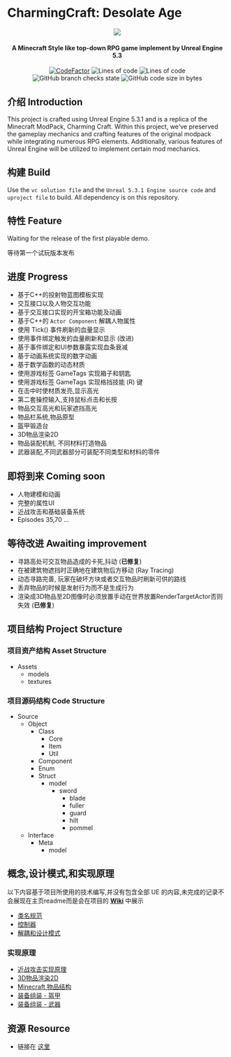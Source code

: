 # CharmingCraft: Desolate Age

<p align="center">
<img src = "https://github.com/Caishangqi/minecraft-modpack-charmingcraft-journey/assets/39553613/290e0607-2e2a-4f35-9149-6abfe15459f7">
</p>

<h4 align="center">A Minecraft Style like top-down RPG game implement by Unreal Engine 5.3</h4>
<p align="center">
<a href="https://www.codefactor.io/repository/github/caishangqi/charmingcraft"><img src="https://www.codefactor.io/repository/github/caishangqi/minecraft-modpack-charmingcraft-journey/badge" alt="CodeFactor" /></a>
<img alt="Lines of code" src="https://img.shields.io/tokei/lines/github/Caishangqi/CharmingCraft">
<img alt="Lines of code" src="https://img.shields.io/badge/Unreal-5.3.1-orange">
<img alt="GitHub branch checks state" src="https://img.shields.io/github/checks-status/Caishangqi/CharmingCraft/master?label=build">
<img alt="GitHub code size in bytes" src="https://img.shields.io/github/languages/code-size/Caishangqi/CharmingCraft">
</p>

## 介绍 Introduction

This project is crafted using Unreal Engine 5.3.1 and is a replica of the Minecraft ModPack, Charming Craft. Within this project, we've preserved the gameplay mechanics and crafting features of the original modpack while integrating numerous RPG elements. Additionally, various features of Unreal Engine will be utilized to implement certain mod mechanics.

## 构建 Build

Use the `vc solution file` and the `Unreal 5.3.1 Engine source code` and `uproject file` to build. All dependency is on
this repository.

## 特性 Feature

Waiting for the release of the first playable demo.

等待第一个试玩版本发布

## 进度 Progress

- 基于C++的投射物蓝图模板实现
- 交互接口以及人物交互功能
- 基于交互接口实现的开宝箱功能及动画
- 基于C++的 `Actor Component` 解耦人物属性
- 使用 Tick() 事件刷新的血量显示
- 使用事件绑定触发的血量刷新和显示 (改进)
- 基于事件绑定和UI参数暴露实现血条衰减
- 基于动画系统实现的数字动画
- 基于数学函数的动态材质
- 使用游戏标签 GameTags 实现箱子和钥匙
- 使用游戏标签 GameTags 实现格挡技能 (R) 键
- 在击中时使材质发亮,显示高光
- 第二套操控输入,支持鼠标点击和长按
- 物品交互高光和玩家遮挡高光
- 物品栏系统,物品原型
- 盔甲锻造台
- 3D物品渲染2D
- 物品装配机制, 不同材料打造物品
- 武器装配,不同武器部分可装配不同类型和材料的零件

## 即将到来 Coming soon

- 人物建模和动画
- 完整的属性UI
- 近战攻击和基础装备系统
- Episodes 35,70 ...

## 等待改进 Awaiting improvement

- 寻路高处可交互物品造成的卡死,抖动 (**已修复**)
- 在被建筑物遮挡时正确地在建筑物后方移动 (Ray Tracing)
- 动态寻路完善, 玩家在破坏方块或者交互物品时刷新可供的路线
- 丢弃物品的时候是发射行为而不是生成行为
- 渲染成3D物品至2D图像时必须放置手动在世界放置RenderTargetActor否则失效 (**已修复**)

## 项目结构 Project Structure

### 项目资产结构 Asset Structure

- Assets
  - models
  - textures
### 项目源码结构 Code Structure

- Source
  - Object
    - Class
      - Core
      - Item
      - Util
    - Component
    - Enum
    - Struct
      - model
        - sword
          - blade
          - fuller
          - guard
          - hilt
          - pommel
  - Interface
    - Meta
      - model

## 概念,设计模式,和实现原理

以下内容基于项目所使用的技术编写,并没有包含全部 UE 的内容,未完成的记录不会展现在主页readme而是会在项目的 [**Wiki**](https://github.com/Caishangqi/CharmingCraft/wiki) 中展示

- [类名规范](https://github.com/Caishangqi/CharmingCraft/wiki/Class-Perfixes)
- [控制器](https://github.com/Caishangqi/CharmingCraft/wiki/Controller)
- [解耦和设计模式](https://github.com/Caishangqi/CharmingCraft/wiki/Decoupling-and-Actor-Component)

### 实现原理

- [近战攻击实现原理](https://github.com/Caishangqi/CharmingCraft/blob/main/Page/impl-meel-attack.md)
- [3D物品渲染2D](https://github.com/Caishangqi/CharmingCraft/blob/main/Page/impl-meel-attack.md)
- [Minecraft 物品结构](https://github.com/Caishangqi/CharmingCraft/blob/main/Page/impl-meel-attack.md)
- [装备组装 - 盔甲](https://github.com/Caishangqi/CharmingCraft/blob/main/Page/impl-meel-attack.md)
- [装备组装 - 武器](https://github.com/Caishangqi/CharmingCraft/blob/main/Page/impl-meel-attack.md)

## 资源 Resource

- 链接在 [这里](https://www.modongwang.com/)
